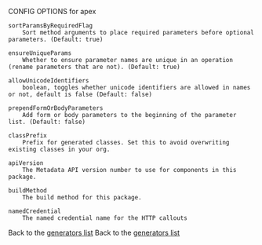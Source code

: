 
CONFIG OPTIONS for apex

	sortParamsByRequiredFlag
	    Sort method arguments to place required parameters before optional parameters. (Default: true)

	ensureUniqueParams
	    Whether to ensure parameter names are unique in an operation (rename parameters that are not). (Default: true)

	allowUnicodeIdentifiers
	    boolean, toggles whether unicode identifiers are allowed in names or not, default is false (Default: false)

	prependFormOrBodyParameters
	    Add form or body parameters to the beginning of the parameter list. (Default: false)

	classPrefix
	    Prefix for generated classes. Set this to avoid overwriting existing classes in your org.

	apiVersion
	    The Metadata API version number to use for components in this package.

	buildMethod
	    The build method for this package.

	namedCredential
	    The named credential name for the HTTP callouts

Back to the [generators list](README.md)
Back to the [generators list](README.md)
